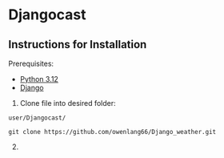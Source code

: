 # Djangocast

## Instructions for Installation
Prerequisites:
- [Python 3.12](https://www.python.org/downloads/)
- [Django](https://www.djangoproject.com/download/)

1. Clone file into desired folder: 
```
user/Djangocast/
```
```
git clone https://github.com/owenlang66/Django_weather.git
```

2. 
